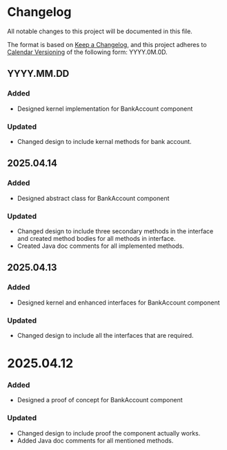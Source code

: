 # Changelog

All notable changes to this project will be documented in this file.

The format is based on [Keep a Changelog](https://keepachangelog.com/en/1.1.0/),
and this project adheres to [Calendar Versioning](https://calver.org/) of
the following form: YYYY.0M.0D.

## YYYY.MM.DD

### Added

- Designed kernel implementation for BankAccount component

### Updated

- Changed design to include kernal methods for bank account.

## 2025.04.14

### Added

- Designed abstract class for BankAccount component

### Updated

- Changed design to include three secondary methods in the interface and created
method bodies for all methods in interface.
- Created Java doc comments for all implemented methods.

## 2025.04.13

### Added

- Designed kernel and enhanced interfaces for BankAccount component

### Updated

- Changed design to include all the interfaces that are required.

# 2025.04.12

### Added

- Designed a proof of concept for BankAccount component

### Updated

- Changed design to include proof the component actually works.
- Added Java doc comments for all mentioned methods.
